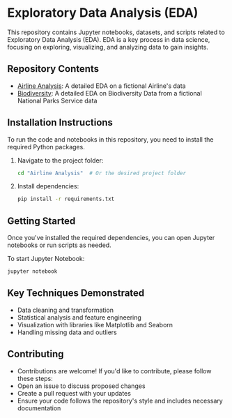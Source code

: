 # Exploratory Data Analysis (EDA)

This repository contains Jupyter notebooks, datasets, and scripts related to Exploratory Data Analysis (EDA). EDA is a key process in data science, focusing on exploring, visualizing, and analyzing data to gain insights.

## Repository Contents
- [Airline Analysis](./Airline%20Analysis): A detailed EDA on a fictional Airline's data
- [Biodiversity](./Biodiversity): A detailed EDA on Biodiversity Data from a fictional National Parks Service data

## Installation Instructions
To run the code and notebooks in this repository, you need to install the required Python packages. 
  1. Navigate to the project folder:
     ```bash
     cd "Airline Analysis"  # Or the desired project folder
     ```
  2. Install dependencies:
     ```bash
     pip install -r requirements.txt
     ```
## Getting Started
Once you've installed the required dependencies, you can open Jupyter notebooks or run scripts as needed.

To start Jupyter Notebook:
```bash
jupyter notebook
```
## Key Techniques Demonstrated
- Data cleaning and transformation
- Statistical analysis and feature engineering
- Visualization with libraries like Matplotlib and Seaborn
- Handling missing data and outliers
## Contributing
- Contributions are welcome! If you'd like to contribute, please follow these steps:
- Open an issue to discuss proposed changes
- Create a pull request with your updates
- Ensure your code follows the repository's style and includes necessary documentation
